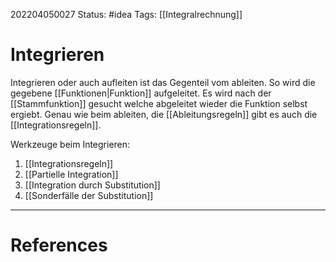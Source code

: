 202204050027
Status: #idea
Tags:  [[Integralrechnung]]

# Integrieren
Integrieren oder auch aufleiten ist das Gegenteil vom ableiten. So wird die gegebene [[Funktionen|Funktion]] aufgeleitet. Es wird nach der [[Stammfunktion]] gesucht welche abgeleitet wieder die Funktion selbst ergiebt. Genau wie beim ableiten, die [[Ableitungsregeln]] gibt es auch die [[Integrationsregeln]].

Werkzeuge beim Integrieren:

1. [[Integrationsregeln]]
2. [[Partielle Integration]]
3. [[Integration durch Substitution]]
4. [[Sonderfälle der Substitution]]


___
# References
